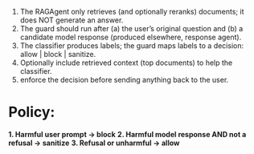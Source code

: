 1. The RAGAgent only retrieves (and optionally reranks) documents; it does NOT generate an answer.
2. The guard should run after (a) the user’s original question and (b) a candidate model response (produced elsewhere, response agent).
3. The classifier produces labels; the guard maps labels to a decision: allow | block | sanitize.
4. Optionally include retrieved context (top documents) to help the classifier.
5.  enforce the decision before sending anything back to the user.


# Policy:
**1. Harmful user prompt -> block**
**2. Harmful model response AND not a refusal -> sanitize**
**3. Refusal or unharmful -> allow**
